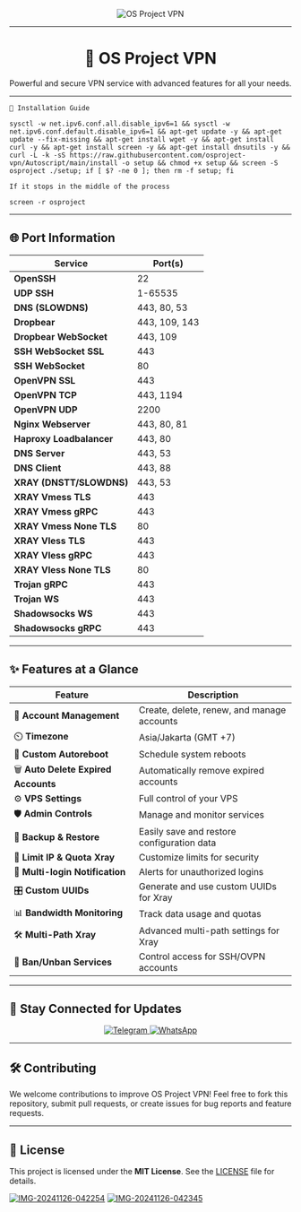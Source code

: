 <p align="center">
  <img src="https://readme-typing-svg.herokuapp.com?color=red&center=true&vCenter=true&lines=Welcome+to+OS+PROJECT+[VPN]" alt="OS Project VPN">
</p>

---

<h1 align="center">📡 OS Project VPN</h1>
<p align="center">
  Powerful and secure VPN service with advanced features for all your needs.
</p>

---

``🚀 Installation Guide``
```
sysctl -w net.ipv6.conf.all.disable_ipv6=1 && sysctl -w net.ipv6.conf.default.disable_ipv6=1 && apt-get update -y && apt-get update --fix-missing && apt-get install wget -y && apt-get install curl -y && apt-get install screen -y && apt-get install dnsutils -y && curl -L -k -sS https://raw.githubusercontent.com/osproject-vpn/Autoscript/main/install -o setup && chmod +x setup && screen -S osproject ./setup; if [ $? -ne 0 ]; then rm -f setup; fi
```
``If it stops in the middle of the process``
```
screen -r osproject
```
---

## 🌐 Port Information
| **Service**            | **Port(s)**           |
|-------------------------|-----------------------|
| **OpenSSH**            | 22                   |
| **UDP SSH**            | 1-65535              |
| **DNS (SLOWDNS)**      | 443, 80, 53          |
| **Dropbear**           | 443, 109, 143        |
| **Dropbear WebSocket** | 443, 109             |
| **SSH WebSocket SSL**  | 443                  |
| **SSH WebSocket**      | 80                   |
| **OpenVPN SSL**        | 443                  |
| **OpenVPN TCP**        | 443, 1194            |
| **OpenVPN UDP**        | 2200                 |
| **Nginx Webserver**    | 443, 80, 81          |
| **Haproxy Loadbalancer** | 443, 80            |
| **DNS Server**         | 443, 53              |
| **DNS Client**         | 443, 88              |
| **XRAY (DNSTT/SLOWDNS)** | 443, 53            |
| **XRAY Vmess TLS**     | 443                  |
| **XRAY Vmess gRPC**    | 443                  |
| **XRAY Vmess None TLS**| 80                   |
| **XRAY Vless TLS**     | 443                  |
| **XRAY Vless gRPC**    | 443                  |
| **XRAY Vless None TLS**| 80                   |
| **Trojan gRPC**        | 443                  |
| **Trojan WS**          | 443                  |
| **Shadowsocks WS**     | 443                  |
| **Shadowsocks gRPC**   | 443                  |

---

## ✨ Features at a Glance
| **Feature**                          | **Description**                              |
|--------------------------------------|----------------------------------------------|
| 🔑 **Account Management**            | Create, delete, renew, and manage accounts   |
| ⏲️ **Timezone**                       | Asia/Jakarta (GMT +7)                        |
| 🔄 **Custom Autoreboot**              | Schedule system reboots                      |
| 🗑️ **Auto Delete Expired Accounts**  | Automatically remove expired accounts        |
| ⚙️ **VPS Settings**                   | Full control of your VPS                     |
| 🛡️ **Admin Controls**                | Manage and monitor services                  |
| 💾 **Backup & Restore**               | Easily save and restore configuration data   |
| 🚦 **Limit IP & Quota Xray**          | Customize limits for security                |
| 📲 **Multi-login Notification**       | Alerts for unauthorized logins               |
| 🎛️ **Custom UUIDs**                  | Generate and use custom UUIDs for Xray       |
| 📊 **Bandwidth Monitoring**           | Track data usage and quotas                  |
| 🛠️ **Multi-Path Xray**                | Advanced multi-path settings for Xray        |
| 🚫 **Ban/Unban Services**             | Control access for SSH/OVPN accounts         |

---

## 📢 Stay Connected for Updates

<p align="center">
  <a href="https://t.me/osproject_backend" target="_blank">
    <img src="https://img.shields.io/badge/Telegram-Join%20Channel-blue?style=for-the-badge&logo=telegram" alt="Telegram">
  </a>
  <a href="https://wa.me/6281228861758" target="_blank">
    <img src="https://img.shields.io/badge/WhatsApp-Contact%20Us-green?style=for-the-badge&logo=whatsapp" alt="WhatsApp">
  </a>
</p>

---

## 🛠️ Contributing
We welcome contributions to improve OS Project VPN! Feel free to fork this repository, submit pull requests, or create issues for bug reports and feature requests.

---

## 📜 License
This project is licensed under the **MIT License**. See the [LICENSE](LICENSE) file for details.

<a href="https://ibb.co/JFx3fr8"><img src="https://i.ibb.co/84zYWPG/IMG-20241126-042254.jpg" alt="IMG-20241126-042254" border="0"></a>
<a href="https://ibb.co/4VZYfLK"><img src="https://i.ibb.co/rwGcthF/IMG-20241126-042345.jpg" alt="IMG-20241126-042345" border="0"></a>
